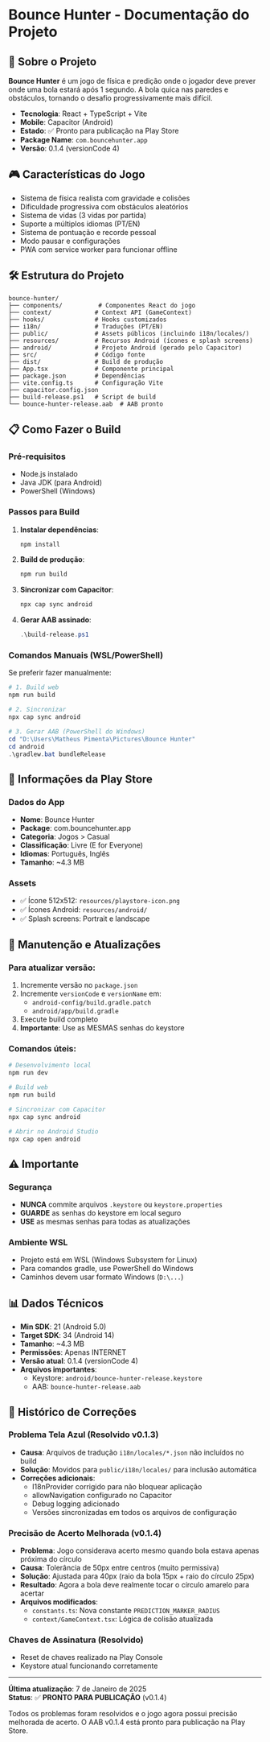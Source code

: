 # Bounce Hunter - Documentação do Projeto

## 📱 Sobre o Projeto

**Bounce Hunter** é um jogo de física e predição onde o jogador deve prever onde uma bola estará após 1 segundo. A bola quica nas paredes e obstáculos, tornando o desafio progressivamente mais difícil.

- **Tecnologia**: React + TypeScript + Vite
- **Mobile**: Capacitor (Android)
- **Estado**: ✅ Pronto para publicação na Play Store
- **Package Name**: `com.bouncehunter.app`
- **Versão**: 0.1.4 (versionCode 4)

## 🎮 Características do Jogo

- Sistema de física realista com gravidade e colisões
- Dificuldade progressiva com obstáculos aleatórios
- Sistema de vidas (3 vidas por partida)
- Suporte a múltiplos idiomas (PT/EN)
- Sistema de pontuação e recorde pessoal
- Modo pausar e configurações
- PWA com service worker para funcionar offline

## 🛠️ Estrutura do Projeto

```
bounce-hunter/
├── components/          # Componentes React do jogo
├── context/            # Context API (GameContext)
├── hooks/              # Hooks customizados
├── i18n/               # Traduções (PT/EN)
├── public/             # Assets públicos (incluindo i18n/locales/)
├── resources/          # Recursos Android (ícones e splash screens)
├── android/            # Projeto Android (gerado pelo Capacitor)
├── src/                # Código fonte
├── dist/               # Build de produção
├── App.tsx             # Componente principal
├── package.json        # Dependências
├── vite.config.ts      # Configuração Vite
├── capacitor.config.json
├── build-release.ps1   # Script de build
└── bounce-hunter-release.aab  # AAB pronto
```

## 📋 Como Fazer o Build

### Pré-requisitos
- Node.js instalado
- Java JDK (para Android)
- PowerShell (Windows)

### Passos para Build

1. **Instalar dependências**:
   ```bash
   npm install
   ```

2. **Build de produção**:
   ```bash
   npm run build
   ```

3. **Sincronizar com Capacitor**:
   ```bash
   npx cap sync android
   ```

4. **Gerar AAB assinado**:
   ```powershell
   .\build-release.ps1
   ```

### Comandos Manuais (WSL/PowerShell)

Se preferir fazer manualmente:

```bash
# 1. Build web
npm run build

# 2. Sincronizar
npx cap sync android
```

```powershell
# 3. Gerar AAB (PowerShell do Windows)
cd "D:\Users\Matheus Pimenta\Pictures\Bounce Hunter"
cd android
.\gradlew.bat bundleRelease
```

## 📱 Informações da Play Store

### Dados do App
- **Nome**: Bounce Hunter
- **Package**: com.bouncehunter.app
- **Categoria**: Jogos > Casual
- **Classificação**: Livre (E for Everyone)
- **Idiomas**: Português, Inglês
- **Tamanho**: ~4.3 MB

### Assets
- ✅ Ícone 512x512: `resources/playstore-icon.png`
- ✅ Ícones Android: `resources/android/`
- ✅ Splash screens: Portrait e landscape

## 🔧 Manutenção e Atualizações

### Para atualizar versão:
1. Incremente versão no `package.json`
2. Incremente `versionCode` e `versionName` em:
   - `android-config/build.gradle.patch`
   - `android/app/build.gradle`
3. Execute build completo
4. **Importante**: Use as MESMAS senhas do keystore

### Comandos úteis:
```bash
# Desenvolvimento local
npm run dev

# Build web
npm run build

# Sincronizar com Capacitor
npx cap sync android

# Abrir no Android Studio
npx cap open android
```

## ⚠️ Importante

### Segurança
- **NUNCA** commite arquivos `.keystore` ou `keystore.properties`
- **GUARDE** as senhas do keystore em local seguro
- **USE** as mesmas senhas para todas as atualizações

### Ambiente WSL
- Projeto está em WSL (Windows Subsystem for Linux)
- Para comandos gradle, use PowerShell do Windows
- Caminhos devem usar formato Windows (`D:\...`)

## 📊 Dados Técnicos
- **Min SDK**: 21 (Android 5.0)
- **Target SDK**: 34 (Android 14)
- **Tamanho**: ~4.3 MB
- **Permissões**: Apenas INTERNET
- **Versão atual**: 0.1.4 (versionCode 4)
- **Arquivos importantes**:
  - Keystore: `android/bounce-hunter-release.keystore`
  - AAB: `bounce-hunter-release.aab`

## 📝 Histórico de Correções

### Problema Tela Azul (Resolvido v0.1.3)
- **Causa**: Arquivos de tradução `i18n/locales/*.json` não incluídos no build
- **Solução**: Movidos para `public/i18n/locales/` para inclusão automática
- **Correções adicionais**:
  - I18nProvider corrigido para não bloquear aplicação
  - allowNavigation configurado no Capacitor
  - Debug logging adicionado
  - Versões sincronizadas em todos os arquivos de configuração

### Precisão de Acerto Melhorada (v0.1.4)
- **Problema**: Jogo considerava acerto mesmo quando bola estava apenas próxima do círculo
- **Causa**: Tolerância de 50px entre centros (muito permissiva)
- **Solução**: Ajustada para 40px (raio da bola 15px + raio do círculo 25px)
- **Resultado**: Agora a bola deve realmente tocar o círculo amarelo para acertar
- **Arquivos modificados**:
  - `constants.ts`: Nova constante `PREDICTION_MARKER_RADIUS`
  - `context/GameContext.tsx`: Lógica de colisão atualizada

### Chaves de Assinatura (Resolvido)
- Reset de chaves realizado na Play Console
- Keystore atual funcionando corretamente

---

**Última atualização**: 7 de Janeiro de 2025  
**Status**: ✅ **PRONTO PARA PUBLICAÇÃO** (v0.1.4)

Todos os problemas foram resolvidos e o jogo agora possui precisão melhorada de acerto. O AAB v0.1.4 está pronto para publicação na Play Store.